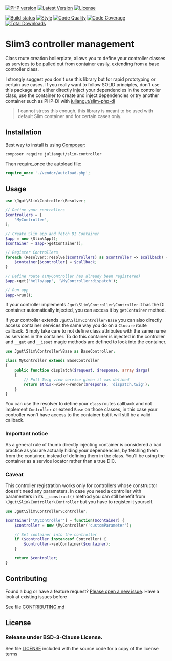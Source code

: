 [![PHP version](https://img.shields.io/badge/PHP-%3E%3D5.5-8892BF.svg?style=flat-square)](http://php.net)
[![Latest Version](https://img.shields.io/packagist/vpre/juliangut/slim-controller.svg?style=flat-square)](https://packagist.org/packages/juliangut/slim-controller)
[![License](https://img.shields.io/github/license/juliangut/slim-controller.svg?style=flat-square)](https://github.com/juliangut/slim-controller/blob/master/LICENSE)

[![Build status](https://img.shields.io/travis/juliangut/slim-controller.svg?style=flat-square)](https://travis-ci.org/juliangut/slim-controller)
[![Style](https://styleci.io/repos/42014429/shield)](https://styleci.io/repos/42014429)
[![Code Quality](https://img.shields.io/scrutinizer/g/juliangut/slim-controller.svg?style=flat-square)](https://scrutinizer-ci.com/g/juliangut/slim-controller)
[![Code Coverage](https://img.shields.io/coveralls/juliangut/slim-controller.svg?style=flat-square)](https://coveralls.io/github/juliangut/slim-controller)
[![Total Downloads](https://img.shields.io/packagist/dt/juliangut/slim-controller.svg?style=flat-square)](https://packagist.org/packages/juliangut/slim-controller)

# Slim3 controller management

Class route creation boilerplate, allows you to define your controller classes as services to be pulled out from container easily, extending from a base controller class.

I strongly suggest you don't use this library but for rapid prototyping or certain use cases. If you really want to follow SOLID principles, don't use this package and either directly inject your dependencies in the controller class, use the container to create and inject dependencies or try another container such as PHP-DI with [juliangut/slim-php-di](https://github.com/juliangut/slim-php-di)

> I cannot stress this enough, this library is meant to be used with default Slim container and for certain cases only.

## Installation

Best way to install is using [Composer](https://getcomposer.org/):

```
composer require juliangut/slim-controller
```

Then require_once the autoload file:

```php
require_once './vendor/autoload.php';
```

## Usage

```php
use \Jgut\Slim\Controller\Resolver;

// Define your controllers
$controllers = [
    'MyController',
];

// Create Slim app and fetch DI Container
$app = new \Slim\App();
$container = $app->getContainer();

// Register Controllers
foreach (Resolver::resolve($controllers) as $controller => $callback) {
    $container[$controller] = $callback;
}

// Define route (\MyController has already been registered)
$app->get('hello/app', '\MyController:dispatch');

// Run app
$app->run();
```

If your controller implements `Jgut\Slim\Controller\Controller` it has the DI container automatically injected, you can access it by `getContainer` method.

If your controller extends `Jgut\Slim\Controller\Base` you can also directly access container services the same way you do on a `Closure` route callback. Simply take care to not define class attributes with the same name as services in the container. To do this container is injected in the controller and `__get` and `__isset` magic methods are defined to look into the container.

```php
use Jgut\Slim\Controller\Base as BaseController;

class MyController extends BaseController
{
    public function displatch($request, $response, array $args)
    {
        // Pull Twig view service given it was defined
        return $this->view->render($response, 'dispatch.twig');
    }
}
```

You can use the resolver to define your `class` routes callback and not implement `Controller` or extend `Base` on those classes, in this case your controller won't have access to the container but it will still be a valid callback.

### Important notice

As a general rule of thumb directly injecting container is considered a bad practice as you are actually hiding your dependencies, by fetching them from the container, instead of defining them in the class. You'll be using the container as a service locator rather than a true DIC.

### Caveat

This controller registration works only for controllers whose constructor doesn't need any parameters. In case you need a controller with paramenters in its `__construct()` method you can still benefit from `\Jgut\Slim\Controller\Controller` but you have to register it yourself.

```php
use Jgut\Slim\Controller\Controller;

$container['\MyController'] = function($container) {
    $controller = new \MyController('customParameter');

    // Set container into the controller
    if ($controller instanceof Controller) {
        $controller->setContainer($container);
    }

    return $controller;
}
```

## Contributing

Found a bug or have a feature request? [Please open a new issue](https://github.com/juliangut/slim-controller/issues). Have a look at existing issues before

See file [CONTRIBUTING.md](https://github.com/juliangut/slim-controller/blob/master/CONTRIBUTING.md)

## License

### Release under BSD-3-Clause License.

See file [LICENSE](https://github.com/juliangut/slim-controller/blob/master/LICENSE) included with the source code for a copy of the license terms
